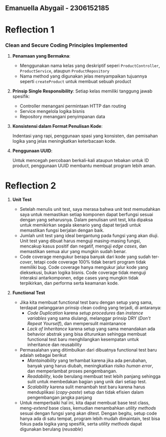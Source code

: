 ## Emanuella Abygail - 2306152185

# Reflection 1

### Clean and Secure Coding Principles Implemented
1. **Penamaan yang Bermakna**: 
   - Menggunakan nama kelas yang deskriptif seperi `ProductController`, `ProductService`, ataupun `ProductRepository`
   - Nama method yang digunakan jelas menyampaikan tujuannya seperti `createProduct` untuk membuat sebuah product
2. **Prinsip Single Responsibility**:
   Setiap kelas memiliki tanggung jawab spesifik:
   - Controller menangani permintaan HTTP dan routing
   - Service mengelola logika bisnis
   - Repository menangani penyimpanan data
3. **Konsistensi dalam Format Penulisan Kode**:

   Indentasi yang rapi, penggunaan spasi yang konsisten, dan pemisahan logika yang jelas meningkatkan keterbacaan kode.
4. **Penggunaan UUID**:

    Untuk mencegah percobaan berkali-kali ataupun tebakan untuk ID product, penggunaan UUID membantu membuat program lebih aman.

# Reflection 2

1. **Unit Test**
   
   - Setelah menulis unit test, saya merasa bahwa unit test memudahkan saya untuk memastikan setiap komponen dapat berfungsi sesuai dengan yang seharusnya. Dalam penulisan unit test, kita dipaksa untuk memikirkan segala skenario yang dapat terjadi untuk memastikan fungsi berjalan dengan baik.
   - Jumlah unit test yang ideal bergantung pada fungsi yang akan diuji. Unit test yang dibuat harus menguji masing-masing fungsi, mencakup kasus positif dan negatif, menguji *edge cases*, dan memastikan semua alur yang mungkin sudah benar.
   - Code coverage mengukur berapa banyak dari kode yang sudah ter-*cover*, tetapi code coverage 100% tidak berarti program tidak memiliki bug. Code coverage hanya mengukur jalur kode yang dieksekusi, bukan logika bisnis. Code coverage tidak menguji interaksi antarkomponen, edge cases yang mungkin tidak terpikirkan, dan performa serta keamanan kode.
   
2. **Functional Test**

   - Jika kita membuat functional test baru dengan setup yang sama, terdapat pelanggaran prinsip clean coding yang terjadi, di antaranya:
     - *Code Duplication* karena *setup procedures* dan *instance variables* yang sama diulangi, melanggar prinsip DRY (*Don't Repeat Yourself*), dan mempersulit maintanance
     - *Lack of Inheritance* karena setup yang sama menandakan ada behavior abstrak yang bisa diturunkan sehingga membuat functional test baru menghilangkan kesempatan untuk inheritance dan reusability
   - Permasalahan yang ditimbulkan dari dibuatnya functional test baru adalah sebagai berikut
     - *Mantainability* yang terhambat karena jika ada perubahan, banyak yang harus diubah, meningkatkan risiko *human error*, dan memperlambat proses pengembangan.
     - *Readability*, kode berulang membuat test lebih panjang sehingga sulit untuk membedakan bagian yang unik dari setiap test.
     - *Scalability* karena sulit menambah test baru karena harus menduplikasi (*copy-paste*) setup dan tidak efisien dalam pengembangan jangka panjang
   - Untuk memperbaiki hal ini, kita dapat membuat base test class, meng-*extend* base class, kemudian menambahkan *utility methods* sesuai dengan fungsi yang akan ditest. Dengan begitu, setup code hanya ada di satu tempat, program lebih mudah dimaintain, test bisa fokus pada logika yang spesifik, serta *utility methods* dapat digunakan berulang (*reusable*)
